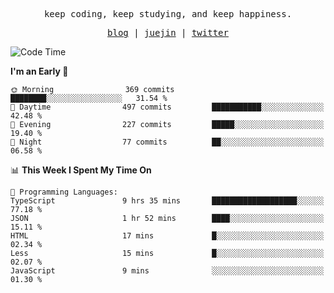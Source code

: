 <p align="center">
  <samp>
    <span>keep coding, keep studying, and keep happiness.</span>
  </samp>
</p>

<p align="center">
  <samp>
    <a href="https://deweyou.me">blog</a>  |
    <a href="https://juejin.cn/user/4309700183594366">juejin</a> |
    <a href="https://twitter.com/ouduidui">twitter</a>
  </samp>
</p>

<!--START_SECTION:waka-->
![Code Time](http://img.shields.io/badge/Code%20Time-5%2C411%20hrs%2042%20mins-blue)

**I'm an Early 🐤** 

```text
🌞 Morning                369 commits         ████████░░░░░░░░░░░░░░░░░   31.54 % 
🌆 Daytime                497 commits         ███████████░░░░░░░░░░░░░░   42.48 % 
🌃 Evening                227 commits         █████░░░░░░░░░░░░░░░░░░░░   19.40 % 
🌙 Night                  77 commits          ██░░░░░░░░░░░░░░░░░░░░░░░   06.58 % 
```


📊 **This Week I Spent My Time On** 

```text
💬 Programming Languages: 
TypeScript               9 hrs 35 mins       ███████████████████░░░░░░   77.18 % 
JSON                     1 hr 52 mins        ████░░░░░░░░░░░░░░░░░░░░░   15.11 % 
HTML                     17 mins             █░░░░░░░░░░░░░░░░░░░░░░░░   02.34 % 
Less                     15 mins             █░░░░░░░░░░░░░░░░░░░░░░░░   02.07 % 
JavaScript               9 mins              ░░░░░░░░░░░░░░░░░░░░░░░░░   01.30 % 
```


<!--END_SECTION:waka-->
